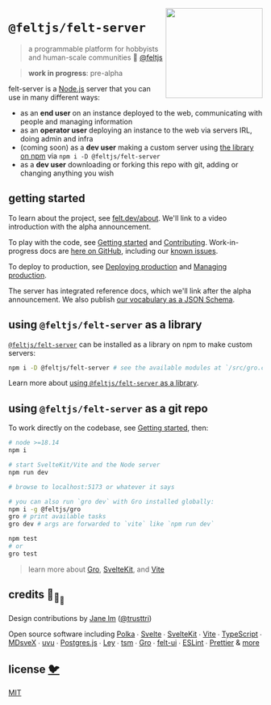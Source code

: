 [<img src="src/static/felt.png" align="right" width="192" height="178">](https://felt.dev)

# `@feltjs/felt-server`

> a programmable platform for hobbyists and human-scale communities 💚
> [@feltjs](https://github.com/feltjs)

> **work in progress**: pre-alpha

felt-server is a [Node.js](https://nodejs.org/) server that you can use in many different ways:

- as an <strong>end user</strong> on an instance deployed to the web,
  communicating with people and managing information
- as an <strong>operator user</strong> deploying an instance to the web via servers IRL,
  doing admin and infra
- (coming soon) as a <strong>dev user</strong> making a custom server using
  [the library on npm](https://www.npmjs.com/package/@feltjs/felt-server)
  via `npm i -D @feltjs/felt-server`
- as a <strong>dev user</strong> downloading or forking this repo with git,
  adding or changing anything you wish

## getting started

To learn about the project, see [felt.dev/about](https://felt.dev/about).
We'll link to a video introduction with the alpha announcement.

To play with the code, see [Getting started](/src/docs/getting-started.md) and
[Contributing](/contributing.md).
Work-in-progress docs are
[here on GitHub](https://github.com/feltjs/felt-server/blob/main/src/docs),
including our
[known issues](https://github.com/feltjs/felt-server/blob/main/src/docs/known-issues.md).

To deploy to production, see [Deploying production](/src/docs/deploying-production.md)
and [Managing production](/src/docs/managing-production.md).

The server has integrated reference docs, which we'll link after the alpha announcement.
We also publish [our vocabulary as a JSON Schema](/src/static/schemas/vocab.json).

## using `@feltjs/felt-server` as a library

[`@feltjs/felt-server`](https://www.npmjs.com/package/@feltjs/felt-server)
can be installed as a library on npm to make custom servers:

```bash
npm i -D @feltjs/felt-server # see the available modules at `/src/gro.config.ts`
```

Learn more about [using `@feltjs/felt-server` as a library](/src/docs/library-usage.md).

## using `@feltjs/felt-server` as a git repo

To work directly on the codebase,
see [Getting started](/src/docs/getting-started.md), then:

```bash
# node >=18.14
npm i

# start SvelteKit/Vite and the Node server
npm run dev

# browse to localhost:5173 or whatever it says

# you can also run `gro dev` with Gro installed globally:
npm i -g @feltjs/gro
gro # print available tasks
gro dev # args are forwarded to `vite` like `npm run dev`

npm test
# or
gro test
```

> learn more about [Gro](https://github.com/feltjs/gro),
> [SvelteKit](https://kit.svelte.dev/), and
> [Vite](https://vitejs.dev/)

## credits 🐢<sub>🐢</sub><sub><sub>🐢</sub></sub>

Design contributions by [Jane Im](https://imjane.net/) ([@trusttri](https://github.com/trusttri))

Open source software including
[Polka](https://github.com/lukeed/polka) ∙
[Svelte](https://github.com/sveltejs/svelte) ∙
[SvelteKit](https://github.com/sveltejs/kit) ∙
[Vite](https://github.com/vitejs/vite) ∙
[TypeScript](https://github.com/microsoft/TypeScript) ∙
[MDsveX](https://github.com/pngwn/MDsveX) ∙
[uvu](https://github.com/lukeed/uvu) ∙
[Postgres.js](https://github.com/porsager/postgres) ∙
[Ley](https://github.com/lukeed/ley) ∙
[tsm](https://github.com/lukeed/tsm) ∙
[Gro](https://github.com/feltjs/gro) ∙
[felt-ui](https://github.com/feltjs/felt-ui) ∙
[ESLint](https://github.com/eslint/eslint) ∙
[Prettier](https://github.com/prettier/prettier)
& [more](package.json)

## license [🐦](https://en.wikipedia.org/wiki/Free_and_open-source_software)

[MIT](LICENSE)
